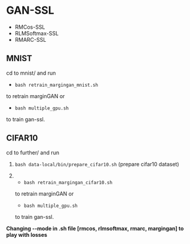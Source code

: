 # GAN-SSL
- RMCos-SSL
- RLMSoftmax-SSL
- RMARC-SSL
## MNIST
cd to mnist/ and run

- ```bash retrain_margingan_mnist.sh``` 

to retrain marginGAN or
- ```bash multiple_gpu.sh``` 

to train gan-ssl.

## CIFAR10
cd to further/ and run
1. ```bash data-local/bin/prepare_cifar10.sh``` (prepare cifar10 dataset)
2. 
    - ```bash retrain_margingan_cifar10.sh```

    to retrain marginGAN or
    - ```bash multiple_gpu.sh``` 

    to train gan-ssl.

**Changing --mode in .sh file [rmcos, rlmsoftmax, rmarc, margingan] to play with losses**
